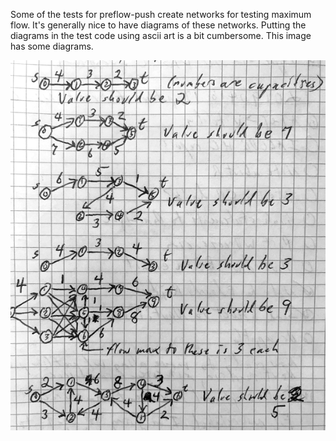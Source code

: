 Some of the tests for preflow-push create networks for testing maximum flow.
It's generally nice to have diagrams of these networks.
Putting the diagrams in the test code using ascii art is a bit cumbersome.
This image has some diagrams.

![test networks](images/test_networks.png)
